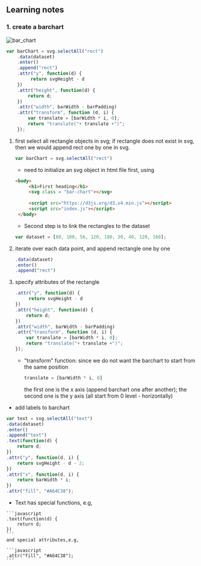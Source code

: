 ## Learning notes

### 1. create a barchart 

![bar_chart](https://github.com/yuanlii/data_visualization_d3/blob/master/img/bar_chart.png)

```javascript
var barChart = svg.selectAll("rect")
    .data(dataset)
    .enter()
    .append("rect")
    .attr("y", function(d) {
         return svgHeight - d 
    })
    .attr("height", function(d) { 
        return d; 
    })
    .attr("width", barWidth - barPadding)
    .attr("transform", function (d, i) {
        var translate = [barWidth * i, 0]; 
        return "translate("+ translate +")";
    });
```

1. first select all rectangle objects in svg;
   if rectangle does not exist in svg, then we would append rect one by one in svg. 
   
    ```javascript
    var barChart = svg.selectAll("rect")
    ```
    
   * need to initialize an svg object in html file first, using 
   
   ```html
   <body>
        <h1>First heading</h1>
        <svg class = "bar-chart"></svg>
        
        <script src="https://d3js.org/d3.v4.min.js"></script>
        <script src="index.js"></script>
    </body>
   ```
   
   * Second step is to link the rectangles to the dataset
   
    ```javascript
    var dataset = [80, 100, 56, 120, 180, 30, 40, 120, 160];
    ```
    
2. iterate over each data point, and append rectangle one by one

    ```javascript
    .data(dataset)
    .enter()
    .append("rect")
    ```
    
3. specify attributes of the rectangle

    ```javascript
    .attr("y", function(d) {
         return svgHeight - d 
    })
    .attr("height", function(d) { 
        return d; 
    })
    .attr("width", barWidth - barPadding)
    .attr("transform", function (d, i) {
        var translate = [barWidth * i, 0]; 
        return "translate("+ translate +")";
    });
    ```

    * "transform" function: 
       since we do not want the barchart to start from the same position
       
        ```javascript
        translate = [barWidth * i, 0] 
        ```
        the first one is the x axis (append barchart one after another); 
        the second one is the y axis (all start from 0 level - horizontally)


* add labels to barchart

```javascript
var text = svg.selectAll("text")
.data(dataset)
.enter()
.append("text")
.text(function(d) {
    return d;
})
.attr("y", function(d, i) {
    return svgHeight - d - 2;
})
.attr("x", function(d, i) {
    return barWidth * i;
})
.attr("fill", "#A64C38");
```

   * Text has special functions, e.g, 

    ```javascript
    .text(function(d) {
        return d;
    })
    ```
    and special attributes,e.g,
    
    ```javascript
    .attr("fill", "#A64C38");
    ```
